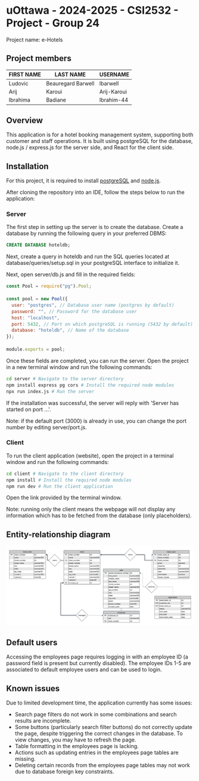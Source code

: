 # uOttawa - 2024-2025 - CSI2532 - Project - Group 24

Project name: e-Hotels

## Project members

| FIRST NAME            | LAST NAME             | USERNAME        |
| --------------------- | --------------------- | ----------------|
| Ludovic               | Beauregard Barwell    | lbarwell        |
| Arij                  | Karoui                | Arij-Karoui     |
| Ibrahima              | Badiane               | Ibrahim-44      |

## Overview

This application is for a hotel booking management system, supporting both customer and staff operations. It is built using postgreSQL for the database, node.js / express.js for the server side, and React for the client side.

## Installation

For this project, it is required to install [postgreSQL](https://www.enterprisedb.com/downloads/postgres-postgresql-downloads) and [node.js](https://nodejs.org/en).

After cloning the repository into an IDE, follow the steps below to run the application:

### Server

The first step in setting up the server is to create the database. Create a database by running the following query in your preferred DBMS:

```sql
CREATE DATABASE hoteldb;
```

Next, create a query in hoteldb and run the SQL queries located at database/queries/setup.sql in your postgreSQL interface to initialize it.

Next, open server/db.js and fill in the required fields:

```javascript
const Pool = require("pg").Pool;

const pool = new Pool({
  user: "postgres", // Database user name (postgres by default)
  password: "", // Password for the database user
  host: "localhost",
  port: 5432, // Port on which postgreSQL is running (5432 by default)
  database: "hoteldb", // Name of the database
});

module.exports = pool;
```

Once these fields are completed, you can run the server. Open the project in a new terminal window and run the following commands:

```bash
cd server # Navigate to the server directory
npm install express pg cors # Install the required node modules
npx run index.js # Run the server
```

If the installation was successful, the server will reply with 'Server has started on port ...'.

Note: if the default port (3000) is already in use, you can change the port number by editing server/port.js.

### Client

To run the client application (website), open the project in a terminal window and run the following commands:

```bash
cd client # Navigate to the client directory
npm install # Install the required node modules
npm run dev # Run the client application
```

Open the link provided by the terminal window.

Note: running only the client means the webpage will not display any information which has to be fetched from the database (only placeholders).

## Entity-relationship diagram

![Entity-relationship diagram for the hoteldb database](/diagrams/er-diagram.png)

## Default users

Accessing the employees page requires logging in with an employee ID (a password field is present but currently disabled). The employee IDs 1-5 are associated to default employee users and can be used to login.

## Known issues

Due to limited development time, the application currently has some issues:

- Search page filters do not work in some combinations and search results are incomplete.
- Some buttons (particularly search filter buttons) do not correctly update the page, despite triggering the correct changes in the database. To view changes, you may have to refresh the page.
- Table formatting in the employees page is lacking.
- Actions such as updating entries in the employees page tables are missing.
- Deleting certain records from the employees page tables may not work due to database foreign key constraints.
